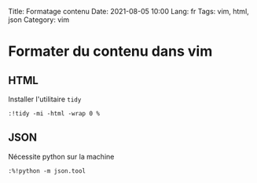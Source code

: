Title: Formatage contenu
Date: 2021-08-05 10:00
Lang: fr
Tags: vim, html, json
Category: vim

# Formater du contenu dans vim

## HTML

Installer l'utilitaire `tidy`

```
:!tidy -mi -html -wrap 0 %
```
## JSON 

Nécessite python sur la machine

```
:%!python -m json.tool
```

